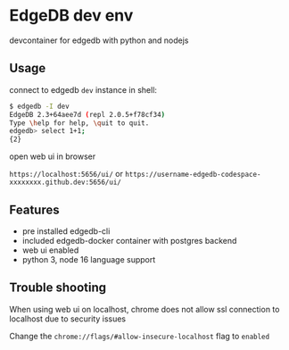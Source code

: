 # EdgeDB dev env

devcontainer for edgedb with python and nodejs

## Usage

connect to edgedb `dev` instance in shell:

```bash
$ edgedb -I dev
EdgeDB 2.3+64aee7d (repl 2.0.5+f78cf34)
Type \help for help, \quit to quit.
edgedb> select 1+1;
{2}
```

open web ui in browser

`https://localhost:5656/ui/` or `https://username-edgedb-codespace-xxxxxxxx.github.dev:5656/ui/`

## Features

- pre installed edgedb-cli
- included edgedb-docker container with postgres backend
- web ui enabled
- python 3, node 16 language support

## Trouble shooting

When using web ui on localhost, chrome does not allow ssl connection to localhost due to security issues

Change the `chrome://flags/#allow-insecure-localhost` flag to `enabled`
